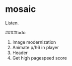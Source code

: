 # mosaic
Listen.

####todo
1.  Image modernization
2.  Animate p/h6 in player
3.  Header
4.  Get high pagespeed score
